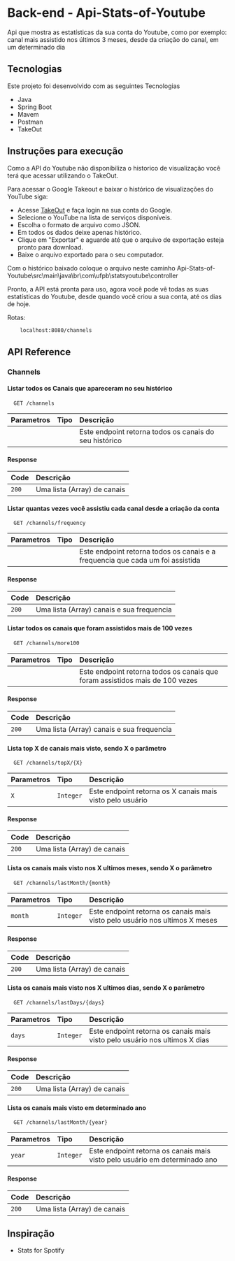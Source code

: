 # Back-end - Api-Stats-of-Youtube

Api que mostra as estatísticas da sua conta do Youtube, como por exemplo: canal mais assistido nos últimos 3 meses, desde da criação do canal, em um determinado dia

## Tecnologias

Este projeto foi desenvolvido com as seguintes Tecnologias

- Java
- Spring Boot
- Mavem
- Postman
- TakeOut

## Instruções para execução

Como a API do Youtube não disponibiliza o historico de visualização você terá que acessar utilizando o TakeOut.

Para acessar o Google Takeout e baixar o histórico de visualizações do YouTube siga:

- Acesse [TakeOut](takeout.google.com) e faça login na sua conta do Google.
- Selecione o YouTube na lista de serviços disponíveis.
- Escolha o formato de arquivo como JSON.
- Em todos os dados deixe apenas histórico.
- Clique em "Exportar" e aguarde até que o arquivo de exportação esteja pronto para download.
- Baixe o arquivo exportado para o seu computador.

Com o histórico baixado coloque o arquivo neste caminho Api-Stats-of-Youtube\src\main\java\br\com\ufpb\statsyoutube\controller

Pronto, a API está pronta para uso, agora você pode vê todas as suas estatísticas do Youtube, desde quando você criou a sua conta, até os dias de hoje.

Rotas: 
```sh
    localhost:8080/channels
```
## API Reference

### Channels 

#### Listar todos os Canais que apareceram no seu histórico

```http
  GET /channels
```

| Parametros | Tipo     | Descrição                |
| :-------- | :------- | :------------------------- |
|  | | Este endpoint retorna todos os canais do seu histórico |

#### Response

| Code | Descrição                     |
| :--------  | :-------------------------------- |
| `200`       | Uma lista (Array) de canais |

#### Listar quantas vezes você assistiu cada canal desde a criação da conta

```http
  GET /channels/frequency
```

| Parametros | Tipo     | Descrição                     |
| :-------- | :------- | :-------------------------------- |
|   |  | Este endpoint retorna todos os canais e a frequencia que cada um foi assistida |

#### Response

| Code | Descrição                     |
| :--------  | :-------------------------------- |
| `200`       | Uma lista (Array) canais e sua frequencia |


#### Listar todos os canais que foram assistidos mais de 100 vezes

```http
  GET /channels/more100
```

| Parametros | Tipo     | Descrição                     |
| :-------- | :------- | :-------------------------------- |
|       |  | Este endpoint retorna todos os canais que foram assistidos mais de 100 vezes |

#### Response

| Code | Descrição                     |
| :--------  | :-------------------------------- |
| `200`       | Uma lista (Array) canais e sua frequencia |


#### Lista top X de canais mais visto, sendo X o parâmetro

```http
  GET /channels/topX/{X}
```

| Parametros | Tipo     | Descrição                     |
| :-------- | :------- | :-------------------------------- |
| `X`      | `Integer` | Este endpoint retorna os X canais mais visto pelo usuário |

#### Response

| Code | Descrição                     |
| :--------  | :-------------------------------- |
| `200`       | Uma lista (Array) de canais |

#### Lista os canais mais visto nos X ultimos meses, sendo X o parâmetro

```http
  GET /channels/lastMonth/{month}
```

| Parametros | Tipo     | Descrição                     |
| :-------- | :------- | :-------------------------------- |
| `month`      | `Integer` | Este endpoint retorna os canais mais visto pelo usuário nos ultimos X meses |

#### Response

| Code | Descrição                     |
| :--------  | :-------------------------------- |
| `200`       | Uma lista (Array) de canais |

#### Lista os canais mais visto nos X ultimos dias, sendo X o parâmetro

```http
  GET /channels/lastDays/{days}
```

| Parametros | Tipo     | Descrição                     |
| :-------- | :------- | :-------------------------------- |
| `days`      | `Integer` | Este endpoint retorna os canais mais visto pelo usuário nos ultimos X dias |

#### Response

| Code | Descrição                     |
| :--------  | :-------------------------------- |
| `200`       | Uma lista (Array) de canais |

#### Lista os canais mais visto em determinado ano

```http
  GET /channels/lastMonth/{year}
```

| Parametros | Tipo     | Descrição                     |
| :-------- | :------- | :-------------------------------- |
| `year`      | `Integer` | Este endpoint retorna os canais mais visto pelo usuário em determinado ano |

#### Response

| Code | Descrição                     |
| :--------  | :-------------------------------- |
| `200`       | Uma lista (Array) de canais |


## Inspiração

 - Stats for Spotify
